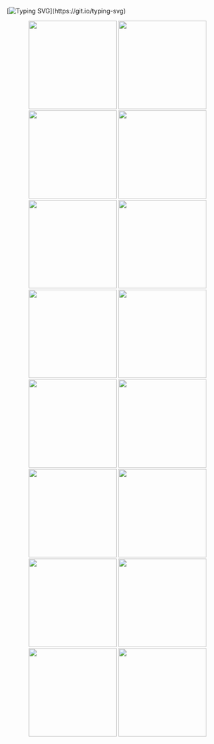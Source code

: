 [![Typing SVG](https://readme-typing-svg.herokuapp.com?font=Fira+Code&weight=500&size=30&pause=700&color=0F9712&center=false&vCenter=false&width=1000&height=100&lines=Misha+dancin+.+.+.)](https://git.io/typing-svg)


<div id="header" align="center">
  <img src="https://media4.giphy.com/media/v1.Y2lkPTc5MGI3NjExdWIya2huenlxdmMycHF2MXg5eWl0eHZjYW9yaGV4MHZiYjhqNzA5cSZlcD12MV9pbnRlcm5hbF9naWZfYnlfaWQmY3Q9Zw/UtcBRO8cxulRzkrVLc/giphy.gif" width="200"/>
  <img src="https://media4.giphy.com/media/v1.Y2lkPTc5MGI3NjExdWIya2huenlxdmMycHF2MXg5eWl0eHZjYW9yaGV4MHZiYjhqNzA5cSZlcD12MV9pbnRlcm5hbF9naWZfYnlfaWQmY3Q9Zw/UtcBRO8cxulRzkrVLc/giphy.gif" width="200"/>
  <img src="https://media4.giphy.com/media/v1.Y2lkPTc5MGI3NjExdWIya2huenlxdmMycHF2MXg5eWl0eHZjYW9yaGV4MHZiYjhqNzA5cSZlcD12MV9pbnRlcm5hbF9naWZfYnlfaWQmY3Q9Zw/UtcBRO8cxulRzkrVLc/giphy.gif" width="200"/>
  <img src="https://media4.giphy.com/media/v1.Y2lkPTc5MGI3NjExdWIya2huenlxdmMycHF2MXg5eWl0eHZjYW9yaGV4MHZiYjhqNzA5cSZlcD12MV9pbnRlcm5hbF9naWZfYnlfaWQmY3Q9Zw/UtcBRO8cxulRzkrVLc/giphy.gif" width="200"/>
</div>
<div id="header" align="center">
  <img src="https://media4.giphy.com/media/v1.Y2lkPTc5MGI3NjExeDBjdHU5ZTJoNG91YWlpZmMyZG5oejE2OXprMXVlemp2czV5anE0cCZlcD12MV9pbnRlcm5hbF9naWZfYnlfaWQmY3Q9Zw/kgTj7TReZjrTa/giphy.gif" width="200"/>
  <img src="https://media4.giphy.com/media/v1.Y2lkPTc5MGI3NjExeDBjdHU5ZTJoNG91YWlpZmMyZG5oejE2OXprMXVlemp2czV5anE0cCZlcD12MV9pbnRlcm5hbF9naWZfYnlfaWQmY3Q9Zw/kgTj7TReZjrTa/giphy.gif" width="200"/>
  <img src="https://media4.giphy.com/media/v1.Y2lkPTc5MGI3NjExeDBjdHU5ZTJoNG91YWlpZmMyZG5oejE2OXprMXVlemp2czV5anE0cCZlcD12MV9pbnRlcm5hbF9naWZfYnlfaWQmY3Q9Zw/kgTj7TReZjrTa/giphy.gif" width="200"/>
  <img src="https://media4.giphy.com/media/v1.Y2lkPTc5MGI3NjExeDBjdHU5ZTJoNG91YWlpZmMyZG5oejE2OXprMXVlemp2czV5anE0cCZlcD12MV9pbnRlcm5hbF9naWZfYnlfaWQmY3Q9Zw/kgTj7TReZjrTa/giphy.gif" width="200"/>
</div>
<div id="header" align="center">
  <img src="https://media1.giphy.com/media/v1.Y2lkPTc5MGI3NjExcWkyaWwyZ2h6NXlld2RhY3BhZTlpeW51amhuZ29leXh4NWZ2NDk4NCZlcD12MV9pbnRlcm5hbF9naWZfYnlfaWQmY3Q9Zw/gIkPTQmVcLDsk3nZJI/giphy.gif" width="200"/>
  <img src="https://media1.giphy.com/media/v1.Y2lkPTc5MGI3NjExcWkyaWwyZ2h6NXlld2RhY3BhZTlpeW51amhuZ29leXh4NWZ2NDk4NCZlcD12MV9pbnRlcm5hbF9naWZfYnlfaWQmY3Q9Zw/gIkPTQmVcLDsk3nZJI/giphy.gif" width="200"/>
  <img src="https://media1.giphy.com/media/v1.Y2lkPTc5MGI3NjExcWkyaWwyZ2h6NXlld2RhY3BhZTlpeW51amhuZ29leXh4NWZ2NDk4NCZlcD12MV9pbnRlcm5hbF9naWZfYnlfaWQmY3Q9Zw/gIkPTQmVcLDsk3nZJI/giphy.gif" width="200"/>
  <img src="https://media1.giphy.com/media/v1.Y2lkPTc5MGI3NjExcWkyaWwyZ2h6NXlld2RhY3BhZTlpeW51amhuZ29leXh4NWZ2NDk4NCZlcD12MV9pbnRlcm5hbF9naWZfYnlfaWQmY3Q9Zw/gIkPTQmVcLDsk3nZJI/giphy.gif" width="200"/>
</div>
<div id="header" align="center">
  <img src="https://media3.giphy.com/media/v1.Y2lkPTc5MGI3NjExNG4wODZtMTI2b3owdjF4MXVidTRwNXl4azRiZ3o2NXFnMGNteDFweCZlcD12MV9pbnRlcm5hbF9naWZfYnlfaWQmY3Q9Zw/xTiTnsltQpb2MX3RDy/giphy.gif" width="200"/>
  <img src="https://media3.giphy.com/media/v1.Y2lkPTc5MGI3NjExNG4wODZtMTI2b3owdjF4MXVidTRwNXl4azRiZ3o2NXFnMGNteDFweCZlcD12MV9pbnRlcm5hbF9naWZfYnlfaWQmY3Q9Zw/xTiTnsltQpb2MX3RDy/giphy.gif" width="200"/>
  <img src="https://media3.giphy.com/media/v1.Y2lkPTc5MGI3NjExNG4wODZtMTI2b3owdjF4MXVidTRwNXl4azRiZ3o2NXFnMGNteDFweCZlcD12MV9pbnRlcm5hbF9naWZfYnlfaWQmY3Q9Zw/xTiTnsltQpb2MX3RDy/giphy.gif" width="200"/>
  <img src="https://media3.giphy.com/media/v1.Y2lkPTc5MGI3NjExNG4wODZtMTI2b3owdjF4MXVidTRwNXl4azRiZ3o2NXFnMGNteDFweCZlcD12MV9pbnRlcm5hbF9naWZfYnlfaWQmY3Q9Zw/xTiTnsltQpb2MX3RDy/giphy.gif" width="200"/>
</div>

